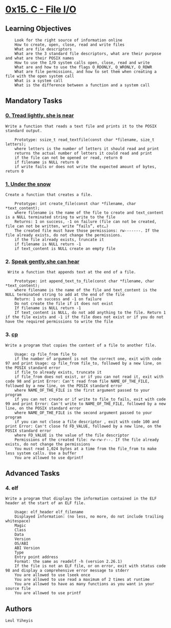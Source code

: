 # [0x15. C - File I/O](https://github.com/leulyk/alx-low_level_programming/tree/main/0x15-file_io)

## Learning Objectives

	    Look for the right source of information online
	    How to create, open, close, read and write files
	    What are file descriptors
	    What are the 3 standard file descriptors, what are their purpose and what are their POSIX names
	    How to use the I/O system calls open, close, read and write
	    What are and how to use the flags O_RDONLY, O_WRONLY, O_RDWR
	    What are file permissions, and how to set them when creating a file with the open system call
	    What is a system call
	    What is the difference between a function and a system call

## Mandatory Tasks

### [0. Tread lightly, she is near](https://github.com/leulyk/alx-low_level_programming/blob/main/0x15-file_io/0-read_textfile.c)

	Write a function that reads a text file and prints it to the POSIX standard output.

	    Prototype: ssize_t read_textfile(const char *filename, size_t letters);
	    where letters is the number of letters it should read and print
	    returns the actual number of letters it could read and print
	    if the file can not be opened or read, return 0
	    if filename is NULL return 0
	    if write fails or does not write the expected amount of bytes, return 0

### [1. Under the snow](https://github.com/leulyk/alx-low_level_programming/blob/main/0x15-file_io/1-create_file.c)

	Create a function that creates a file.

	    Prototype: int create_file(const char *filename, char *text_content);
	    where filename is the name of the file to create and text_content is a NULL terminated string to write to the file
	    Returns: 1 on success, -1 on failure (file can not be created, file can not be written, write “fails”, etc…)
	    The created file must have those permissions: rw-------. If the file already exists, do not change the permissions.
	    if the file already exists, truncate it
	    if filename is NULL return -1
	    if text_content is NULL create an empty file

### 2. [Speak gently,she can hear](https://github.com/leulyk/alx-low_level_programming/blob/main/0x15-file_io/2-append_text_to_file.c)

	 Write a function that appends text at the end of a file.

	    Prototype: int append_text_to_file(const char *filename, char *text_content);
	    where filename is the name of the file and text_content is the NULL terminated string to add at the end of the file
	    Return: 1 on success and -1 on failure
	    Do not create the file if it does not exist
	    If filename is NULL return -1
	    If text_content is NULL, do not add anything to the file. Return 1 if the file exists and -1 if the file does not exist or if you do not have the required permissions to write the file

### 3. [cp](https://github.com/leulyk/alx-low_level_programming/blob/main/0x15-file_io/3-cp.c)

	Write a program that copies the content of a file to another file.

	    Usage: cp file_from file_to
	    if the number of argument is not the correct one, exit with code 97 and print Usage: cp file_from file_to, followed by a new line, on the POSIX standard error
	    if file_to already exists, truncate it
	    if file_from does not exist, or if you can not read it, exit with code 98 and print Error: Can't read from file NAME_OF_THE_FILE, followed by a new line, on the POSIX standard error
		where NAME_OF_THE_FILE is the first argument passed to your program
	    if you can not create or if write to file_to fails, exit with code 99 and print Error: Can't write to NAME_OF_THE_FILE, followed by a new line, on the POSIX standard error
		where NAME_OF_THE_FILE is the second argument passed to your program
	    if you can not close a file descriptor , exit with code 100 and print Error: Can't close fd FD_VALUE, followed by a new line, on the POSIX standard error
		where FD_VALUE is the value of the file descriptor
	    Permissions of the created file: rw-rw-r--. If the file already exists, do not change the permissions
	    You must read 1,024 bytes at a time from the file_from to make less system calls. Use a buffer
	    You are allowed to use dprintf

## Advanced Tasks

### 4. elf

	Write a program that displays the information contained in the ELF header at the start of an ELF file.

	    Usage: elf_header elf_filename
	    Displayed information: (no less, no more, do not include trailing whitespace)
		Magic
		Class
		Data
		Version
		OS/ABI
		ABI Version
		Type
		Entry point address
	    Format: the same as readelf -h (version 2.26.1)
	    If the file is not an ELF file, or on error, exit with status code 98 and display a comprehensive error message to stderr
	    You are allowed to use lseek once
	    You are allowed to use read a maximum of 2 times at runtime
	    You are allowed to have as many functions as you want in your source file
	    You are allowed to use printf

## Authors

	Leul Yiheyis
